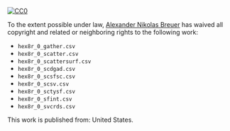 [![CC0](http://i.creativecommons.org/p/zero/1.0/88x31.png)](http://creativecommons.org/publicdomain/zero/1.0/)

To the extent possible under law, [Alexander Nikolas Breuer](http://dial3343.org) has waived all copyright and related or neighboring rights to the following work:

* `hex8r_0_gather.csv`
* `hex8r_0_scatter.csv`
* `hex8r_0_scattersurf.csv`
* `hex8r_0_scdgad.csv`
* `hex8r_0_scsfsc.csv`
* `hex8r_0_scsv.csv`
* `hex8r_0_sctysf.csv`
* `hex8r_0_sfint.csv`
* `hex8r_0_svcrds.csv`

This work is published from: United States.
